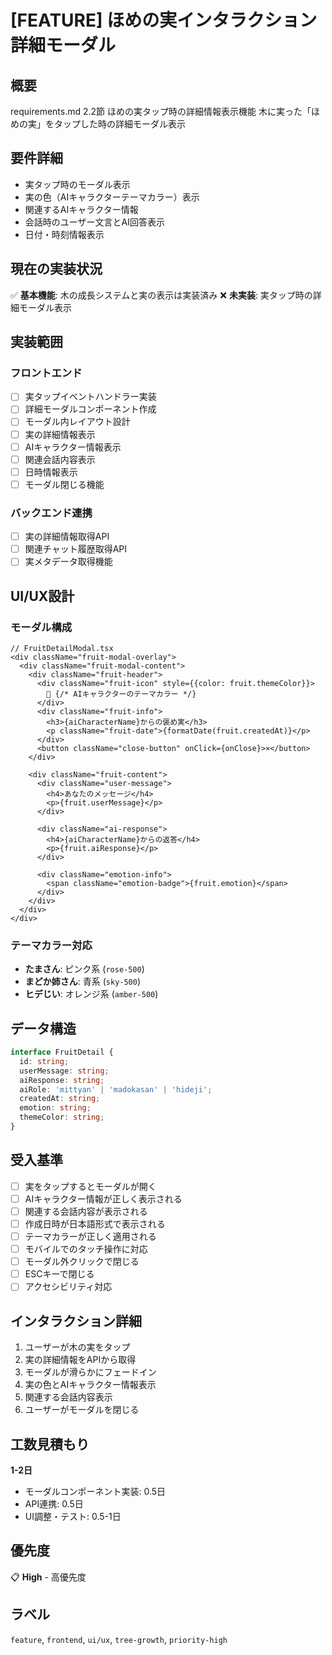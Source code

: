 # [FEATURE] ほめの実インタラクション詳細モーダル

## 概要
requirements.md 2.2節 ほめの実タップ時の詳細情報表示機能
木に実った「ほめの実」をタップした時の詳細モーダル表示

## 要件詳細
- 実タップ時のモーダル表示
- 実の色（AIキャラクターテーマカラー）表示
- 関連するAIキャラクター情報
- 会話時のユーザー文言とAI回答表示
- 日付・時刻情報表示

## 現在の実装状況
✅ **基本機能**: 木の成長システムと実の表示は実装済み
❌ **未実装**: 実タップ時の詳細モーダル表示

## 実装範囲

### フロントエンド
- [ ] 実タップイベントハンドラー実装
- [ ] 詳細モーダルコンポーネント作成
- [ ] モーダル内レイアウト設計
- [ ] 実の詳細情報表示
- [ ] AIキャラクター情報表示
- [ ] 関連会話内容表示
- [ ] 日時情報表示
- [ ] モーダル閉じる機能

### バックエンド連携
- [ ] 実の詳細情報取得API
- [ ] 関連チャット履歴取得API
- [ ] 実メタデータ取得機能

## UI/UX設計

### モーダル構成
```tsx
// FruitDetailModal.tsx
<div className="fruit-modal-overlay">
  <div className="fruit-modal-content">
    <div className="fruit-header">
      <div className="fruit-icon" style={{color: fruit.themeColor}}>
        🍎 {/* AIキャラクターのテーマカラー */}
      </div>
      <div className="fruit-info">
        <h3>{aiCharacterName}からの褒め実</h3>
        <p className="fruit-date">{formatDate(fruit.createdAt)}</p>
      </div>
      <button className="close-button" onClick={onClose}>×</button>
    </div>
    
    <div className="fruit-content">
      <div className="user-message">
        <h4>あなたのメッセージ</h4>
        <p>{fruit.userMessage}</p>
      </div>
      
      <div className="ai-response">
        <h4>{aiCharacterName}からの返答</h4>
        <p>{fruit.aiResponse}</p>
      </div>
      
      <div className="emotion-info">
        <span className="emotion-badge">{fruit.emotion}</span>
      </div>
    </div>
  </div>
</div>
```

### テーマカラー対応
- **たまさん**: ピンク系 (`rose-500`)
- **まどか姉さん**: 青系 (`sky-500`)  
- **ヒデじい**: オレンジ系 (`amber-500`)

## データ構造
```typescript
interface FruitDetail {
  id: string;
  userMessage: string;
  aiResponse: string;
  aiRole: 'mittyan' | 'madokasan' | 'hideji';
  createdAt: string;
  emotion: string;
  themeColor: string;
}
```

## 受入基準
- [ ] 実をタップするとモーダルが開く
- [ ] AIキャラクター情報が正しく表示される
- [ ] 関連する会話内容が表示される
- [ ] 作成日時が日本語形式で表示される
- [ ] テーマカラーが正しく適用される
- [ ] モバイルでのタッチ操作に対応
- [ ] モーダル外クリックで閉じる
- [ ] ESCキーで閉じる
- [ ] アクセシビリティ対応

## インタラクション詳細
1. ユーザーが木の実をタップ
2. 実の詳細情報をAPIから取得
3. モーダルが滑らかにフェードイン
4. 実の色とAIキャラクター情報表示
5. 関連する会話内容表示
6. ユーザーがモーダルを閉じる

## 工数見積もり
**1-2日**
- モーダルコンポーネント実装: 0.5日
- API連携: 0.5日
- UI調整・テスト: 0.5-1日

## 優先度
📋 **High** - 高優先度

## ラベル
`feature`, `frontend`, `ui/ux`, `tree-growth`, `priority-high`
